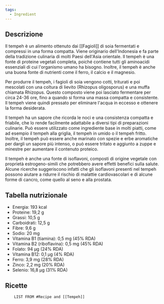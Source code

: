 ```yaml
---
tags:
  - Ingredient
---
```

## Descrizione
Il tempeh è un alimento ottenuto dai [[Fagioli]] di soia fermentati e compressi in una forma compatta. Viene originario dell'Indonesia e fa parte della tradizione culinaria di molti Paesi dell'Asia orientale. Il tempeh è una fonte di proteine vegetali completa, poiché contiene tutti gli aminoacidi essenziali di cui l'organismo umano ha bisogno. Inoltre, il tempeh è anche una buona fonte di nutrienti come il ferro, il calcio e il magnesio.

Per produrre il tempeh, i fagioli di soia vengono cotti, triturati e poi mescolati con una coltura di lievito (Rhizopus oligosporus) e una muffa chiamata Rhizopus. Questo composto viene poi lasciato fermentare per circa 24-36 ore, fino a quando si forma una massa compatta e consistente. Il tempeh viene quindi pressato per eliminare l'acqua in eccesso e ottenere la forma desiderata.

Il tempeh ha un sapore che ricorda le noci e una consistenza compatta e friabile, che lo rende facilmente adattabile a diversi tipi di preparazioni culinarie. Può essere utilizzato come ingrediente base in molti piatti, come ad esempio il tempeh alla griglia, il tempeh in umido o il tempeh fritto. Inoltre, il tempeh può essere anche marinato con spezie e erbe aromatiche per dargli un sapore più intenso, o può essere tritato e aggiunto a zuppe e minestre per aumentare il contenuto proteico.

Il tempeh è anche una fonte di isoflavoni, composti di origine vegetale con proprietà estrogeno-simili che potrebbero avere effetti benefici sulla salute. Alcune ricerche suggeriscono infatti che gli isoflavoni presenti nel tempeh possono aiutare a ridurre il rischio di malattie cardiovascolari e di alcune forme di cancro, come quello al seno e alla prostata.

## Tabella nutrizionale

- Energia: 193 kcal    
- Proteine: 19,2 g    
- Grassi: 10,5 g    
- Carboidrati: 12,5 g    
- Fibre: 9,6 g    
- Sodio: 20 mg    
- Vitamina B1 (tiamina): 0,5 mg (45% RDA)
- Vitamina B2 (riboflavina): 0,5 mg (45% RDA)
- Folato: 94 µg (24% RDA)
- Vitamina B12: 0,1 µg (4% RDA)    
- Ferro: 3,9 mg (28% RDA)    
- Zinco: 2,2 mg (20% RDA)    
- Selenio: 16,8 µg (31% RDA)

## Ricette
```dataview
	LIST FROM #Recipe and [[Tempeh]]
```